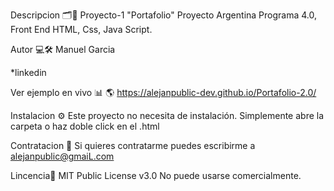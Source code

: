 Descripcion 🗂️📂
Proyecto-1 "Portafolio" Proyecto Argentina Programa 4.0, Front End HTML, Css, Java Script.

Autor 💻🛠️
Manuel Garcia

*linkedin

Ver ejemplo en vivo 📊
🌎 https://alejanpublic-dev.github.io/Portafolio-2.0/

Instalacion ⚙️
Este proyecto no necesita de instalación. Simplemente abre la carpeta o haz doble click en el .html

Contratacion 📲
Si quieres contratarme puedes escribirme a alejanpublic@gmaiL.com

Lincencia📧
MIT Public License v3.0 No puede usarse comercialmente.
